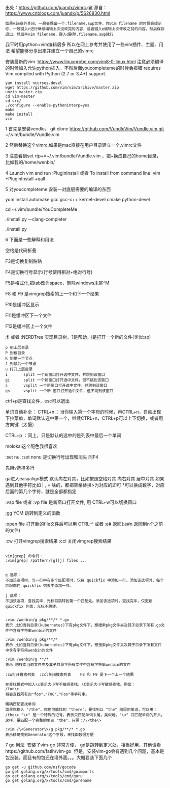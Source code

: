 出处：https://github.com/juandx/vimrc.git
源自：https://www.cnblogs.com/juandx/p/5626830.html
```
如果vim意外关闭，一般会保留一个.filename.swp文件，你vim filename 的时候会提示你，一般键入r进行继续编辑上次没改完的内容，或者键入e编辑上次修改之前的内容，然后保存退出，然后再vim filename，键入d删除.filename.swp就行
```

我平时用python+vim编辑居多 所以在网上参考并使用了一些vim插件、主题、用法 希望能够分享出来并建立一个自己的vimrc

安装最新的vim  https://www.linuxprobe.com/vim8-0-linux.html
注意必须编译的时候加入允许python插入，不然后面youcompleteme的时候会报错 requires Vim compiled with Python (2.7 or 3.4+) support.
```
yum install ncurses-devel
wget https://github.com/vim/vim/archive/master.zip
unzip master.zip
cd vim-master
cd src/
./configure --enable-pythoninterp=yes
make
make install
vim
```

1 首先是安装vendle， git clone https://github.com/VundleVim/Vundle.vim.git ~/.vim/bundle/Vundle.vim

2 然后替换这个vimrc,如果是mac直接在用户目录建立一个.vimrc文件

3 注意看到set rtp+=~/.vim/bundle/Vundle.vim ，把~换成自己的home目录，比如我的/home/wenbin/

4 Launch vim and run :PluginInstall 或者 To install from command line: vim +PluginInstall +qall

5 对youcompleteme 安装一对底层需要的编译的东西

  yum install automake gcc gcc-c++ kernel-devel cmake python-devel

  cd ~/.vim/bundle/YouCompleteMe

  ./install.py --clang-completer

  ./install.py

6 下面是一些解释和用法

空格是代码折叠

F3是切换复制粘贴

F4是切换行号显示(行号使用相对+绝对行号) 

F5是格式化,把tab改为space，删除windows末尾^M

F8 和 F9 是vimgrep搜索的上一个和下一个结果

F10是缓冲区显示

F11是缓冲区下一个文件

F12是缓冲区上一个文件

;fl 或者  :NERDTree 实现目录树，?是帮助，i是打开一个新的文件(类似:sp)
```
p 到上层目录
P 到根目录
K 到第一个节点
J 到最后一个节点
u 打开上层目录
i       split 一个新窗口打开选中文件，并跳到该窗口
gi      split 一个新窗口打开选中文件，但不跳到该窗口
s       vsplit 一个新窗口打开选中文件，并跳到该窗口
gs      vsplit 一个新 窗口打开选中文件，但不跳到该窗口
```

ctrl+p是查找文件，esc可以退出

单词自动补全：
CTRL+n ：当你输入第一个字母的时候，再CTRL+n，自动出现下拉菜单，单词默认选中第一个，继续CTRL+n，CTRL+p可以上下切换，或者用方向键（太慢）

CTRL+p ：同上，只是默认的选中的是列表中最后一个单词

molokai这个配色我很喜欢

:set nu, :set nonu 是切换行号出现和消失 同F4

先用v选择多行

ga进入easyalign模式 默认向左对其，比如按照空格对其 向右对其 居中对其 如果遇到其他字符比如 | , = 啥的，都把空格替换>为对应的即可 *可以换成数字，对应后面的第几个字符，就是全部都指定

:vsp file  或者  :vp file    是新窗口打开文件, 用 CTRL+w可以切换窗口

;gg   YCM 跳转到定义的函数

:open file  打开新的file文件后可以用   CTRL-^  或者  :e#  返回(:e#n 返回到n个之前的文件)

:cw  打开vimgrep搜索结果
:ccl 关闭vimgrep搜索结果

```

vim[grep] 命令行：
:vim[grep] /pattern/[g][j] files ...


g 选项：
不加该选项时，当一行中有多个匹配项时，仅在 quickfix 中添加一行。添加该选项时，每个匹配都在 quickfix 列表中添加一项。

j 选项：
不加该选项，查找完毕，光标将跳转到第一个匹配处。添加该选项时，查找完毕，仅更新 quickfix 列表，光标不跳转。


:vim /wenbin/g pkg/**/* *.go
表示 比如当前目录(kubernetes)下有pkg文件下，想搜索pkg文件夹及其子目录下所有.go文件中含有字符串wenbin的文件

:vim /wenbin/g pkg/**/*
表示 比如当前目录(kubernetes)下有pkg文件下，想搜索pkg文件夹及其子目录下所有文件中含有字符串wenbin的文件

:vim /wenbin/g **/*
表示 想搜索当前文件夹及其子目录下所有文件中含有字符串wenbin的文件

:cw打开搜索列表  :ccl关闭搜索列表    F8 和 F9 是下一个上一个结果
       
在查找模式中加入\c表示大小写不敏感查找，\C表示大小写敏感查找。例如：
/foo\c
将会查找所有的"foo","FOO","Foo"等字符串。

精确匹配查找单词
如果你输入 "/the"，你也可能找到 "there"。要找到以 "the" 结尾的单词，可以用：
/the\> "\>" 是一个特殊的记号，表示只匹配单词末尾。类似地，"\<" 只匹配单词的开头。
这样，要匹配一个完整的单词 "the"，只需：/\<the\>

:vim /\<Generator\>/g pkg/**/* *.go
表示精确找到Generator这个字段，来找函数很方便
```
7 go 用法
  安装了vim-go 非常方便， gd是跳转到定义处，相当好用，其他请看https://github.com/fatih/vim-go
  但是，安装vim-go会有遇到几个问题，基本是包没装，而且有的包还在墙外面。。。大概要装下面几个
```
go get -u github.com/nsf/gocode
go get golang.org/x/tools/cmd/goimports
go get golang.org/x/tools/cmd/guru
go get golang.org/x/tools/cmd/gorename
```
